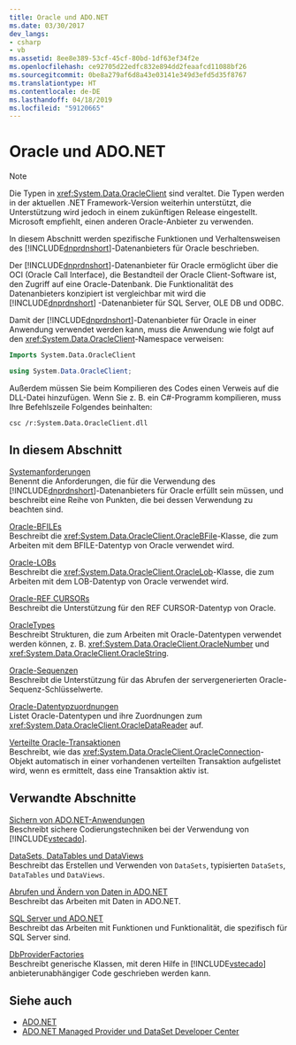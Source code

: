 ```yaml
---
title: Oracle und ADO.NET
ms.date: 03/30/2017
dev_langs:
- csharp
- vb
ms.assetid: 8ee8e389-53cf-45cf-80bd-1df63ef34f2e
ms.openlocfilehash: ce92705d22edfc832e894dd2feaafcd11088bf26
ms.sourcegitcommit: 0be8a279af6d8a43e03141e349d3efd5d35f8767
ms.translationtype: HT
ms.contentlocale: de-DE
ms.lasthandoff: 04/18/2019
ms.locfileid: "59120665"
---
```

# <a name="oracle-and-adonet"></a>Oracle und ADO.NET
> [!NOTE]
>  Die Typen in <xref:System.Data.OracleClient> sind veraltet. Die Typen werden in der aktuellen .NET Framework-Version weiterhin unterstützt, die Unterstützung wird jedoch in einem zukünftigen Release eingestellt. Microsoft empfiehlt, einen anderen Oracle-Anbieter zu verwenden.  
  
 In diesem Abschnitt werden spezifische Funktionen und Verhaltensweisen des [!INCLUDE[dnprdnshort](../../../../includes/dnprdnshort-md.md)]-Datenanbieters für Oracle beschrieben.  
  
 Der [!INCLUDE[dnprdnshort](../../../../includes/dnprdnshort-md.md)]-Datenanbieter für Oracle ermöglicht über die OCI (Oracle Call Interface), die Bestandteil der Oracle Client-Software ist, den Zugriff auf eine Oracle-Datenbank. Die Funktionalität des Datenanbieters konzipiert ist vergleichbar mit wird die [!INCLUDE[dnprdnshort](../../../../includes/dnprdnshort-md.md)] -Datenanbieter für SQL Server, OLE DB und ODBC.  
  
 Damit der [!INCLUDE[dnprdnshort](../../../../includes/dnprdnshort-md.md)]-Datenanbieter für Oracle in einer Anwendung verwendet werden kann, muss die Anwendung wie folgt auf den <xref:System.Data.OracleClient>-Namespace verweisen:  
  
```vb  
Imports System.Data.OracleClient  
```  
  
```csharp  
using System.Data.OracleClient;  
```  
  
 Außerdem müssen Sie beim Kompilieren des Codes einen Verweis auf die DLL-Datei hinzufügen. Wenn Sie z. B. ein C#-Programm kompilieren, muss Ihre Befehlszeile Folgendes beinhalten:  
  
```  
csc /r:System.Data.OracleClient.dll  
```  
  
## <a name="in-this-section"></a>In diesem Abschnitt  
 [Systemanforderungen](../../../../docs/framework/data/adonet/system-requirements-for-the-dotnet-data-provider-for-oracle.md)  
 Benennt die Anforderungen, die für die Verwendung des [!INCLUDE[dnprdnshort](../../../../includes/dnprdnshort-md.md)]-Datenanbieters für Oracle erfüllt sein müssen, und beschreibt eine Reihe von Punkten, die bei dessen Verwendung zu beachten sind.  
  
 [Oracle-BFILEs](../../../../docs/framework/data/adonet/oracle-bfiles.md)  
 Beschreibt die <xref:System.Data.OracleClient.OracleBFile>-Klasse, die zum Arbeiten mit dem BFILE-Datentyp von Oracle verwendet wird.  
  
 [Oracle-LOBs](../../../../docs/framework/data/adonet/oracle-lobs.md)  
 Beschreibt die <xref:System.Data.OracleClient.OracleLob>-Klasse, die zum Arbeiten mit dem LOB-Datentyp von Oracle verwendet wird.  
  
 [Oracle-REF CURSORs](../../../../docs/framework/data/adonet/oracle-ref-cursors.md)  
 Beschreibt die Unterstützung für den REF CURSOR-Datentyp von Oracle.  
  
 [OracleTypes](../../../../docs/framework/data/adonet/oracletypes.md)  
 Beschreibt Strukturen, die zum Arbeiten mit Oracle-Datentypen verwendet werden können, z. B. <xref:System.Data.OracleClient.OracleNumber> und <xref:System.Data.OracleClient.OracleString>.  
  
 [Oracle-Sequenzen](../../../../docs/framework/data/adonet/oracle-sequences.md)  
 Beschreibt die Unterstützung für das Abrufen der servergenerierten Oracle-Sequenz-Schlüsselwerte.  
  
 [Oracle-Datentypzuordnungen](../../../../docs/framework/data/adonet/oracle-data-type-mappings.md)  
 Listet Oracle-Datentypen und ihre Zuordnungen zum <xref:System.Data.OracleClient.OracleDataReader> auf.  
  
 [Verteilte Oracle-Transaktionen](../../../../docs/framework/data/adonet/oracle-distributed-transactions.md)  
 Beschreibt, wie das <xref:System.Data.OracleClient.OracleConnection>-Objekt automatisch in einer vorhandenen verteilten Transaktion aufgelistet wird, wenn es ermittelt, dass eine Transaktion aktiv ist.  
  
## <a name="related-sections"></a>Verwandte Abschnitte  
 [Sichern von ADO.NET-Anwendungen](../../../../docs/framework/data/adonet/securing-ado-net-applications.md)  
 Beschreibt sichere Codierungstechniken bei der Verwendung von [!INCLUDE[vstecado](../../../../includes/vstecado-md.md)].  
  
 [DataSets, DataTables und DataViews](../../../../docs/framework/data/adonet/dataset-datatable-dataview/index.md)  
 Beschreibt das Erstellen und Verwenden von `DataSets`, typisierten `DataSets`, `DataTables` und `DataViews`.  
  
 [Abrufen und Ändern von Daten in ADO.NET](../../../../docs/framework/data/adonet/retrieving-and-modifying-data.md)  
 Beschreibt das Arbeiten mit Daten in ADO.NET.  
  
 [SQL Server und ADO.NET](../../../../docs/framework/data/adonet/sql/index.md)  
 Beschreibt das Arbeiten mit Funktionen und Funktionalität, die spezifisch für SQL Server sind.  
  
 [DbProviderFactories](../../../../docs/framework/data/adonet/dbproviderfactories.md)  
 Beschreibt generische Klassen, mit deren Hilfe in [!INCLUDE[vstecado](../../../../includes/vstecado-md.md)] anbieterunabhängiger Code geschrieben werden kann.  
  
## <a name="see-also"></a>Siehe auch

- [ADO.NET](../../../../docs/framework/data/adonet/index.md)
- [ADO.NET Managed Provider und DataSet Developer Center](https://go.microsoft.com/fwlink/?LinkId=217917)
